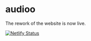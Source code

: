 # audioo

The rework of the website is now live.

[![Netlify Status](https://api.netlify.com/api/v1/badges/4987ab74-72a1-4532-8b89-afcafa09123c/deploy-status)](https://app.netlify.com/sites/dainty-cuchufli-2e366e/deploys)
